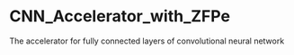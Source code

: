 # CNN_Accelerator_with_ZFPe
The accelerator for fully connected layers of convolutional neural network
